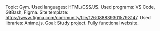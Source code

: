 Topic: Gym.
Used languages: HTML/CSS/JS.
Used programs: VS Code, GitBash, Figma.
Site template: https://www.figma.com/community/file/1260888393015798147.
Used libraries: Anime.js.
Goal: Study project. Fully functional website.